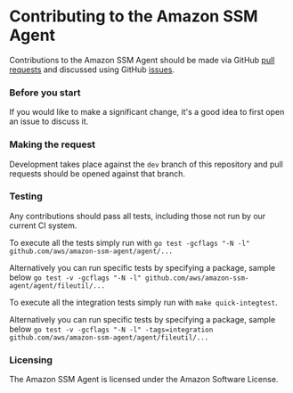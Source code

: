 # Contributing to the Amazon SSM Agent

Contributions to the Amazon SSM Agent should be made via GitHub [pull
requests](https://github.com/aws/amazon-ssm-agent/pulls) and discussed using
GitHub [issues](https://github.com/aws/amazon-ssm-agent/issues).

### Before you start

If you would like to make a significant change, it's a good idea to first open
an issue to discuss it.

### Making the request

Development takes place against the `dev` branch of this repository and pull
requests should be opened against that branch.

### Testing

Any contributions should pass all tests, including those not run by our
current CI system.

To execute all the tests simply run with
`go test -gcflags "-N -l" github.com/aws/amazon-ssm-agent/agent/...`

Alternatively you can run specific tests by specifying a package, sample below
`go test -v -gcflags "-N -l" github.com/aws/amazon-ssm-agent/agent/fileutil/...`

To execute all the integration tests simply run with `make quick-integtest`.

Alternatively you can run specific tests by specifying a package, sample below
`go test -v -gcflags "-N -l" -tags=integration github.com/aws/amazon-ssm-agent/agent/fileutil/...`

### Licensing

The Amazon SSM Agent is licensed under the Amazon Software License.